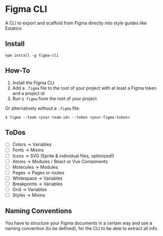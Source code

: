 # Figma CLI
A CLI to export and scaffold from Figma directly into style guides like Estatico

## Install

`npm install -g figma-cli`

## How-To

1. Install the Figma CLI
2. Add a `.figma` file to the root of your project with at least a Figma token and a project id
3. Run `$ figma` from the root of your project

Or alternatively without a `.figma` file:

`$ figma --team <your-team-id> --token <your-figma-token>`

## ToDos

- [ ] Colors -> Variables
- [ ] Fonts -> Mixins
- [ ] Icons -> SVG (Sprite & individual files, optimized!)
- [ ] Atoms -> Modules / React or Vue Components
- [ ] Molecules -> Modules
- [ ] Pages -> Pages or routes
- [ ] Whitespace -> Variables
- [ ] Breakpoints -> Variables
- [ ] Grid -> Variables
- [ ] Styles -> Mixins

## Naming Conventions

You have to structure your Figma documents in a certain way and use a naming convention (to be defined), for the CLI to be able to extract all info.
